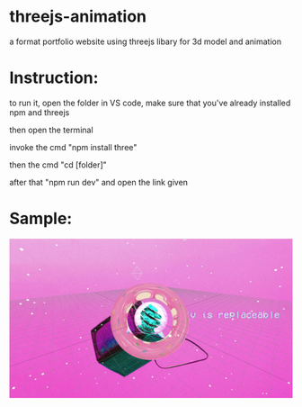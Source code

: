 # threejs-animation
a format portfolio website using threejs libary for 3d model and animation

# Instruction:
to run it, open the folder in VS code, make sure that you've already installed npm and threejs

then open the terminal

invoke the cmd "npm install three"

then the cmd "cd [folder]"

after that "npm run dev" and open the link given

# Sample:
![alt text](https://github.com/mnhwt0108/threejs-animation/blob/main/sample.jpg?raw=true)



